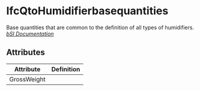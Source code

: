 IfcQtoHumidifierbasequantities
==============================
Base quantities that are common to the definition of all types of humidifiers.  
[ _bSI
Documentation_](https://standards.buildingsmart.org/IFC/DEV/IFC4_2/FINAL/HTML/schema/ifchvacdomain/qset/qto_humidifierbasequantities.htm)


Attributes
----------
| Attribute   | Definition   |
|-------------|--------------|
| GrossWeight |              |
